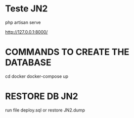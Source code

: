 # Teste JN2
php artisan serve

http://127.0.0.1:8000/

# COMMANDS TO CREATE THE DATABASE
cd docker
docker-compose up

# RESTORE DB JN2
run file deploy.sql or restore JN2.dump
